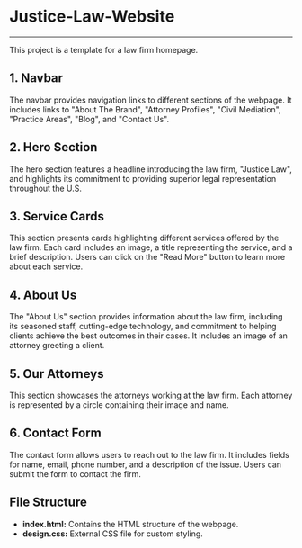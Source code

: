 # Justice-Law-Website



---



This project is a template for a law firm homepage.

## 1. Navbar

The navbar provides navigation links to different sections of the webpage. It includes links to "About The Brand", "Attorney Profiles", "Civil Mediation", "Practice Areas", "Blog", and "Contact Us".

## 2. Hero Section

The hero section features a headline introducing the law firm, "Justice Law", and highlights its commitment to providing superior legal representation throughout the U.S.

## 3. Service Cards

This section presents cards highlighting different services offered by the law firm. Each card includes an image, a title representing the service, and a brief description. Users can click on the "Read More" button to learn more about each service.

## 4. About Us

The "About Us" section provides information about the law firm, including its seasoned staff, cutting-edge technology, and commitment to helping clients achieve the best outcomes in their cases. It includes an image of an attorney greeting a client.

## 5. Our Attorneys

This section showcases the attorneys working at the law firm. Each attorney is represented by a circle containing their image and name.

## 6. Contact Form

The contact form allows users to reach out to the law firm. It includes fields for name, email, phone number, and a description of the issue. Users can submit the form to contact the firm.

## File Structure

- **index.html:** Contains the HTML structure of the webpage.
- **design.css:** External CSS file for custom styling.

